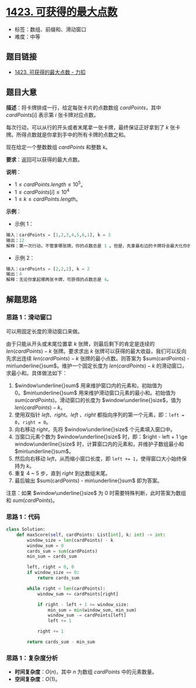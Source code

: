 # [1423. 可获得的最大点数](https://leetcode.cn/problems/maximum-points-you-can-obtain-from-cards/)

- 标签：数组、前缀和、滑动窗口
- 难度：中等

## 题目链接

- [1423. 可获得的最大点数 - 力扣](https://leetcode.cn/problems/maximum-points-you-can-obtain-from-cards/)

## 题目大意

**描述**：将卡牌排成一行，给定每张卡片的点数数组 $cardPoints$，其中 $cardPoints[i]$ 表示第 $i$ 张卡牌对应点数。

每次行动，可以从行的开头或者末尾拿一张卡牌，最终保证正好拿到了 $k$ 张卡牌。所得点数就是你拿到手中的所有卡牌的点数之和。

现在给定一个整数数组 $cardPoints$ 和整数 $k$。

**要求**：返回可以获得的最大点数。

**说明**：

- $1 \le cardPoints.length \le 10^5$。
- $1 \le cardPoints[i] \le 10^4$
- $1 \le k \le cardPoints.length$。

**示例**：

- 示例 1：

```python
输入：cardPoints = [1,2,3,4,5,6,1], k = 3
输出：12
解释：第一次行动，不管拿哪张牌，你的点数总是 1 。但是，先拿最右边的卡牌将会最大化你的可获得点数。最优策略是拿右边的三张牌，最终点数为 1 + 6 + 5 = 12。
```

- 示例 2：

```python
输入：cardPoints = [2,2,2], k = 2
输出：4
解释：无论你拿起哪两张卡牌，可获得的点数总是 4。
```

## 解题思路

### 思路 1：滑动窗口

可以用固定长度的滑动窗口来做。

由于只能从开头或末尾位置拿 $k$ 张牌，则最后剩下的肯定是连续的 $len(cardPoints) - k$ 张牌。要求求出 $k$ 张牌可以获得的最大收益，我们可以反向先求出连续 $len(cardPoints) - k$ 张牌的最小点数。则答案为 $sum(cardPoints) - min\underline{}sum$。维护一个固定长度为 $len(cardPoints) - k$ 的滑动窗口，求最小和。具体做法如下：

1. $window\underline{}sum$ 用来维护窗口内的元素和，初始值为 $0$。$min\underline{}sum$ 用来维护滑动窗口元素的最小和。初始值为 $sum(cardPoints)$。滑动窗口的长度为 $window\underline{}size$，值为 $len(cardPoints) - k$。
2. 使用双指针 $left$、$right$。$left$ 、$right$ 都指向序列的第一个元素，即：`left = 0`，`right = 0`。
3. 向右移动 $right$，先将 $window\underline{}size$ 个元素填入窗口中。
4. 当窗口元素个数为 $window\underline{}size$ 时，即：$right - left + 1 \ge window\underline{}size$ 时，计算窗口内的元素和，并维护子数组最小和 $min\underline{}sum$。
5. 然后向右移动 $left$，从而缩小窗口长度，即 `left += 1`，使得窗口大小始终保持为 $k$。
6. 重复 4 ~ 5 步，直到 $right$ 到达数组末尾。
7. 最后输出 $sum(cardPoints) - min\underline{}sum$ 即为答案。

注意：如果 $window\underline{}size$ 为 $0$ 时需要特殊判断，此时答案为数组和 $sum(cardPoints)$。

### 思路 1：代码

```python
class Solution:
    def maxScore(self, cardPoints: List[int], k: int) -> int:
        window_size = len(cardPoints) - k
        window_sum = 0
        cards_sum = sum(cardPoints)
        min_sum = cards_sum

        left, right = 0, 0
        if window_size == 0:
            return cards_sum

        while right < len(cardPoints):
            window_sum += cardPoints[right]

            if right - left + 1 >= window_size:
                min_sum = min(window_sum, min_sum)
                window_sum -= cardPoints[left]
                left += 1

            right += 1

        return cards_sum - min_sum
```

### 思路 1：复杂度分析

- **时间复杂度**：$O(n)$，其中 $n$ 为数组 $cardPoints$ 中的元素数量。
- **空间复杂度**：$O(1)$。

